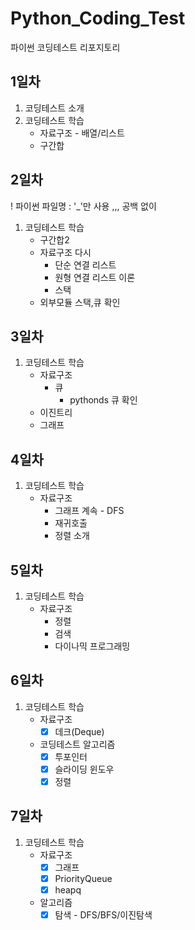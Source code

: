 # Python_Coding_Test
파이썬 코딩테스트 리포지토리

## 1일차
1. 코딩테스트 소개
2. 코딩테스트 학습
    - 자료구조 - 배열/리스트
    - 구간합
    
## 2일차
! 파이썬 파일명 : '_'만 사용 ,,, 공백 없이
1. 코딩테스트 학습
    - 구간합2
    - 자료구조 다시
        - 단순 연결 리스트
        - 원형 연결 리스트 이론
        - 스택 
    - 외부모듈 스택,큐 확인

## 3일차
1. 코딩테스트 학습
    - 자료구조
        - 큐
            - pythonds 큐 확인
    - 이진트리
    - 그래프  

## 4일차
1. 코딩테스트 학습
   - 자료구조
        - 그래프 계속 - DFS
        - 재귀호출
        - 정렬 소개

## 5일차
1. 코딩테스트 학습
    - 자료구조
        - 정렬
        - 검색
        - 다이나믹 프로그래밍

## 6일차
1. 코딩테스트 학습
    - 자료구조
        - [x] 데크(Deque)
    - 코딩테스트 알고리즘
        - [x] 투포인터
        - [x] 슬라이딩 윈도우
        - [x] 정렬

## 7일차
1. 코딩테스트 학습
    - 자료구조
        - [x] 그래프
        - [x] PriorityQueue
        - [x] heapq
    - 알고리즘
        - [x] 탐색 - DFS/BFS/이진탐색
